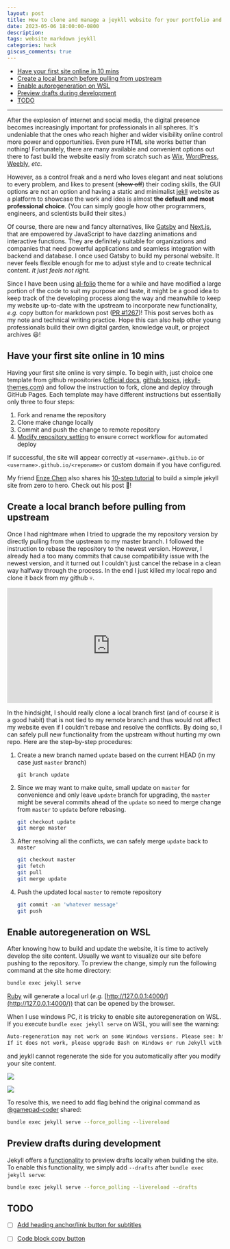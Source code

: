 ```yaml
---
layout: post
title: How to clone and manage a jeykll website for your portfolio and blog
date: 2023-05-06 18:00:00-0800
description: 
tags: website markdown jeykll
categories: hack
giscus_comments: true
---
```


- [Have your first site online in 10 mins](#have-your-first-site-online-in-10-mins)
- [Create a local branch before pulling from upstream](#create-a-local-branch-before-pulling-from-upstream)
- [Enable autoregeneration on WSL](#enable-autoregeneration-on-wsl)
- [Preview drafts during development](#preview-drafts-during-development)
- [TODO](#todo)

---

After the explosion of internet and social media, the digital presence becomes increasingly important for professionals in all spheres. It's undeniable that the ones who reach higher and wider visibility online control more power and opportunities. Even pure HTML site works better than nothing! Fortunately, there are many available and convenient options out there to fast build the website easily from scratch such as [Wix](https://www.wix.com/), [WordPress](https://wordpress.com/), [Weebly](https://www.weebly.com/), *etc*. 

However, as a control freak and a nerd who loves elegant and neat solutions to every problem, and likes to present (~~show off~~) their coding skills, the GUI options are not an option and having a static and minimalist [jekll](https://jekyllrb.com/) website as a platform to showcase the work and idea is almost **the default and most professional choice**. (You can simply google how other programmers, engineers, and scientists build their sites.)

Of course, there are new and fancy alternatives, like [Gatsby](https://www.gatsbyjs.com/) and [Next.js](https://nextjs.org/), that are empowered by JavaScript to have dazzling animations and interactive functions. They are definitely suitable for organizations and companies that need powerful applications and seamless integration with backend and database. I once used Gatsby to build my personal website. It never feels flexible enough for me to adjust style and to create technical content. *It just feels not right.* 

Since I have been using [al-folio](https://github.com/alshedivat/al-folio) theme for a while and have modified a large portion of the code to suit my purpose and taste, it might be a good idea to keep track of the developing process along the way and meanwhile to keep my website up-to-date with the upstream to incorporate new functionality, _e.g._ copy button for markdown post ([PR #1267](https://github.com/alshedivat/al-folio/pull/1267))! This post serves both as my note and technical writing practice. Hope this can also help other young professionals build their own digital garden, knowledge vault, or project archives 😃!

## Have your first site online in 10 mins

Having your first site online is very simple. To begin with, just choice one template from github repositories ([official docs](https://jekyllrb.com/docs/themes/), [github topics](https://github.com/topics/jekyll-theme), [jekyll-themes.com](https://jekyll-themes.com/)) and follow the instruction to fork, clone and deploy through GitHub Pages. Each template may have different instructions but essentially only three to four steps:

1. Fork and rename the repository
2. Clone make change locally
3. Commit and push the change to remote repository
4. [Modify repository setting](https://docs.github.com/en/pages/getting-started-with-github-pages/configuring-a-publishing-source-for-your-github-pages-site) to ensure correct workflow for automated deploy

If successful, the site will appear correctly at `<username>.github.io` or `<username>.github.io/<reponame>` or custom domain if you have configured. 

My friend [Enze Chen](https://enze-chen.github.io/) also shares his [10-step tutorial](https://enze-chen.github.io/website) to build a simple jekyll site from zero to hero. Check out his post 🙌!

## Create a local branch before pulling from upstream

Once I had nightmare when I tried to upgrade the my repository version by directly pulling from the upstream to my master branch. I followed the instruction to rebase the repository to the newest version. However, I already had a too many commits that cause compatibility issue with the newest version, and it turned out I couldn't just cancel the rebase in a clean way halfway through the process. In the end I just killed my local repo and clone it back from my github 💀.

<iframe src="https://giphy.com/embed/qU6cIACupr1l4AI9OV" width="480" height="269" frameBorder="0" class="giphy-embed" allowFullScreen></iframe>

In the hindsight, I should really clone a local branch first (and of course it is a good habit) that is not tied to my remote branch and thus would not affect my website even if I couldn't rebase and resolve the conflicts. By doing so, I can safely pull new functionality from the upstream without hurting my own repo. Here are the step-by-step procedures:

1. Create a new branch named `update` based on the current HEAD (in my case just `master` branch) 
    
    ```shell
    git branch update
    ```

2. Since we may want to make quite, small update on `master` for convenience and only leave `update` branch for upgrading, the `master` might be several commits ahead of the `update` so need to merge change from `master` to `update` before rebasing. 

    ```bash
    git checkout update
    git merge master
    ```

3. After resolving all the conflicts, we can safely merge `update` back to `master`

    ```bash
    git checkout master
    git fetch 
    git pull
    git merge update
    ```

4. Push the updated local `master` to remote repository

    ```bash
    git commit -am 'whatever message'
    git push
    ```

## Enable autoregeneration on WSL 

After knowing how to build and update the website, it is time to actively develop the site content. Usually we want to visualize our site before pushing to the repository. To preview the change, simply run the following command at the site home directory: 

```bash
bundle exec jekyll serve
```

[Ruby](https://www.ruby-lang.org/en/) will generate a local url (*e.g.* [http://127.0.0.1:4000/](http://127.0.0.1:4000/)) that can be opened by the browser. 

When I use windows PC, it is tricky to enable site autoregeneration on WSL. If you execute `bundle exec jekyll serve` on WSL, you will see the warning: 

```bash
Auto-regeneration may not work on some Windows versions. Please see: https://github.com/Microsoft/BashOnWindows/issues/216
If it does not work, please upgrade Bash on Windows or run Jekyll with --no-watch.
```

and jeykll cannot regenerate the side for you automatically after you modify your site content. 

![](../../../assets/post/2023-05-06-18-37-32.png)

![](../../../assets/post/2023-05-06-18-55-14.png)

To resolve this, we need to add flag behind the original command as [@gamepad-coder](https://github.com/microsoft/WSL/issues/216#issuecomment-756424551) shared: 

```bash
bundle exec jekyll serve --force_polling --livereload
```

## Preview drafts during development

Jekyll offers a [functionality](https://jekyllrb.com/docs/posts/#drafts) to preview drafts locally when building the site. To enable this functionality, we simply add `--drafts` after `bundle exec jekyll serve`: 

```bash
bundle exec jekyll serve --force_polling --livereload --drafts
```

## TODO

- [ ] [Add heading anchor/link button for subtitles](https://blog.briandrupieski.com/generate-anchors-in-jekyll-blog-post)
- [ ] [Code block copy button]()


